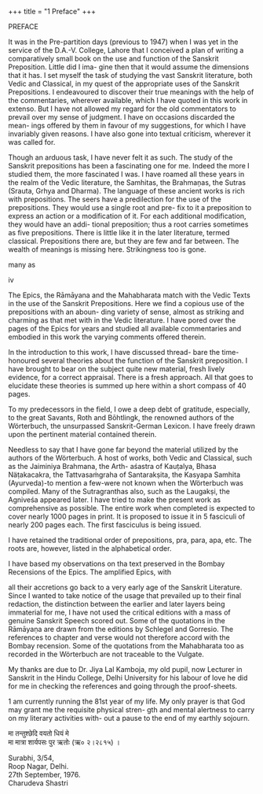 +++
title = "1 Preface"
+++

PREFACE 

It was in the Pre-partition days (previous to 1947) when I was yet in the service of the D.A.-V. College, Lahore that I conceived a plan of writing a comparatively small book on the use and function of the Sanskrit Preposition. Little did I ima- gine then that it would assume the dimensions that it has. I set myself the task of studying the vast Sanskrit literature, both Vedic and Classical, in my quest of the appropriate uses of the Sanskrit Prepositions. I endeavoured to discover their true meanings with the help of the commentaries, wherever available, which I have quoted in this work in extenso. But I have not allowed my regard for the old commentators to prevail over my sense of judgment. I have on occasions discarded the mean- ings offered by them in favour of my suggestions, for which I have invariably given reasons. I have also gone into textual criticism, wherever it was called for. 

Though an arduous task, I have never felt it as such. The study of the Sanskrit prepositions has been a fascinating one for me. Indeed the more I studied them, the more fascinated I was. I have roamed all these years in the realm of the Vedic literature, the Samhitas, the Brahmaņas, the Sutras (Srauta, Grhya and Dharma). The language of these ancient works is rich with prepositions. The seers have a predilection for the use of the prepositions. They would use a single root and pre- fix to it a preposition to express an action or a modification of it. For each additional modification, they would have an addi- tional preposition; thus a root carries sometimes as five prepositions. There is little like it in the later literature, termed classical. Prepositions there are, but they are few and far between. The wealth of meanings is missing here. Strikingness too is gone. 

many as 

iv 

The Epics, the Rāmāyana and the Mahabharata match with the Vedic Texts in the use of the Sanskrit Prepositions. Here we find a copious use of the prepositions with an aboun- ding variety of sense, almost as striking and charming as that met with in the Vedic literature. I have pored over the pages of the Epics for years and studied all available commentaries and embodied in this work the varying comments offered therein. 

In the introduction to this work, I have discussed thread- bare the time-honoured several theories about the function of the Sanskrit preposition. I have brought to bear on the subject quite new material, fresh lively evidence, for a correct appraisal. There is a fresh approach. All that goes to elucidate these theories is summed up here within a short compass of 40 pages. 

To my predecessors in the field, I owe a deep debt of gratitude, especially, to the great Savants, Roth and Bōhtlingk, the renowned authors of the Wörterbuch, the unsurpassed Sanskrit-German Lexicon. I have freely drawn upon the pertinent material contained therein. 

Needless to say that I have gone far beyond the material utilized by the authors of the Wörterbuch. A host of works, both Vedic and Classical, such as the Jaiminiya Brahmana, the Arth- aśastra of Kauṭalya, Bhasa Näṭakacakra, the Tattvasaṁgraha of Santarakṣita, the Kasyapa Samhita (Ayurveda)-to mention a few-were not known when the Wörterbuch was compiled. Many of the Sutragranthas also, such as the Laugakṣi, the Agniveśa appeared later. I have tried to make the present work as comprehensive as possible. The entire work when completed is expected to cover nearly 1000 pages in print. It is proposed to issue it in 5 fasciculi of nearly 200 pages each. The first fasciculus is being issued. 

I have retained the traditional order of prepositions, pra, para, apa, etc. The roots are, however, listed in the alphabetical order. 

I have based my observations on tha text preserved in the Bombay Recensions of the Epics. The amplified Epics, with 

all their accretions go back to a very early age of the Sanskrit Literature. Since I wanted to take notice of the usage that prevailed up to their final redaction, the distinction between the earlier and later layers being immaterial for me, I have not used the critical editions with a mass of genuine Sanskrit Speech scored out. Some of the quotations in the Rāmāyaṇa are drawn from the editions by Schlegel and Gorresio. The references to chapter and verse would not therefore accord with the Bombay recension. Some of the quotations from the Mahabharata too as recorded in the Wörterbuch are not traceable to the Vulgate. 

My thanks are due to Dr. Jiya Lal Kamboja, my old pupil, now Lecturer in Sanskrit in the Hindu College, Delhi University for his labour of love he did for me in checking the references and going through the proof-sheets. 

1 am currently running the 81st year of my life. My only prayer is that God may grant me the requisite physical stren- gth and mental alertness to carry on my literary activities with- out a pause to the end of my earthly sojourn. 

मा तन्तुश्छेदि वयतो धियं मे  
मा मात्रा शार्यपसः पुर ऋतोः (ऋ० २।२८१५) । 

Surabhi, 3/54,  
Roop Nagar, Delhi.  
27th September, 1976.  
Charudeva Shastri 

